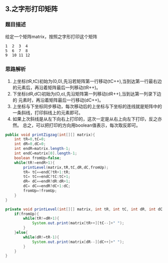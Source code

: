## 3.之字形打印矩阵
### 题目描述
给定一个矩阵matrix，按照之字形打印这个矩阵
```html
1  2  3  4
5  6  7  8
9  10 11 12
```
### 思路解析
1. 上坐标(tR,tC)初始为(0,0),先沿若矩阵第一行移动(tC++),当到达第一行最右边的元素后，再沿着矩阵最后一列移动(tR++)。
2. 下坐标(dR,dC)初始为(O,o),先沿矩阵第一列移动(dR++),当到达第一列录下边的 元素时，再沿着矩阵最后一行移动(dC++)。
3. 上坐标与下坐标同步移动，每次移动后的上坐标与下坐标的连线就是矩阵中的一条斜线，打印斜线上的元素即可。
4. 如果上次斜线是从左下向右上打印的，这次一定是从右上向左下打印，反之亦然。 总之，可以把打印的方向用boolean值表示，每次取反即可。


```java
public void printZigzag(int[][] matrix){
    int tR=0,tC=0;
    int dR=0,dC=0;
    int endR=matrix.length-1;
    int endC=matrix[0].length-1;
    boolean fromUp=false;
    while(tR!=endR+1){
        printLevel(matrix,tR,tC,dR,dC,fromUp);
        tR= tC==endC?tR+1:tR;
        tC= tC==endC?tC:tC+1;
        dR= dC==endR?dR:dR+1;
        dC= dC==endR?dC+1:dC;
        fromUp=!fromUp;
    }
}

private void printLevel(int[][] matrix, int tR, int tC, int dR, int dC, boolean fromUp) {
    if(fromUp){
        while(tR!=dR+1){
            System.out.print(matrix[tR++][tC--]+" ");
        }
    }else{
        while(dR!=tR-1){
            System.out.print(matrix[dR--][dC++]+" ");
        }
    }
}
```

